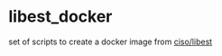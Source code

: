 # libest_docker
 set of scripts to create a docker image from [ciso/libest](https://github.com/cisco/libest)
